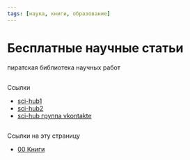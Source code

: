 ```yaml
---
tags: [наука, книги, образование]
---
```

# Бесплатные научные статьи

пиратская библиотека научных работ

## 

Ссылки

-   [sci-hub1](https://sci-hub.tf/)
-   [sci-hub2](https://scihubtw.tw/)
-   [sci-hub группа vkontakte](https://vk.com/sci_hub)

## 

Ссылки на эту страницу

-   [00 Книги](app://obsidian.md/00%20%D0%9A%D0%BD%D0%B8%D0%B3%D0%B8.md)